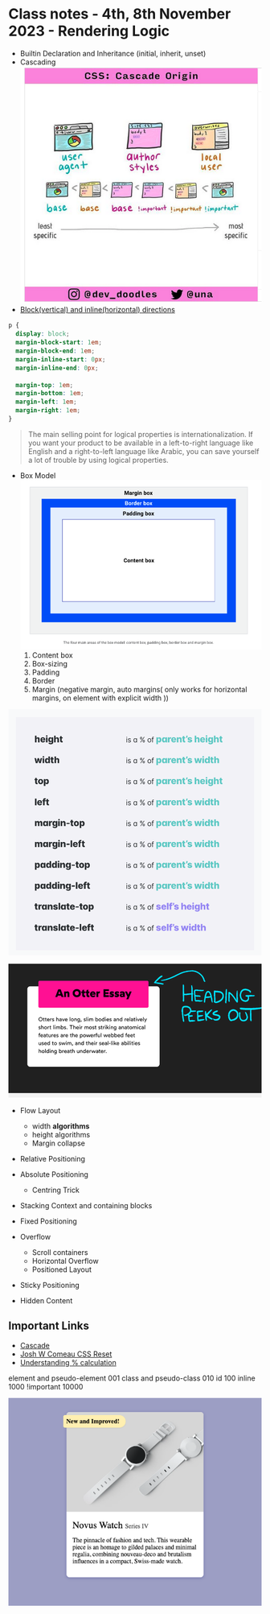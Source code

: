 # Class notes - 4th, 8th November 2023 - Rendering Logic

- Builtin Declaration and Inheritance (initial, inherit, unset)
- Cascading
  ![Cascading origin - user agent, author, local user](image-4.png)
- [Block(vertical) and inline(horizontal) directions](https://developer.mozilla.org/en-US/docs/Web/CSS/CSS_Logical_Properties)

```css
p {
  display: block;
  margin-block-start: 1em;
  margin-block-end: 1em;
  margin-inline-start: 0px;
  margin-inline-end: 0px;

  margin-top: 1em;
  margin-bottom: 1em;
  margin-left: 1em;
  margin-right: 1em;
}
```

> The main selling point for logical properties is internationalization. If you want your product to be available in a left-to-right language like English and a right-to-left language like Arabic, you can save yourself a lot of trouble by using logical properties.

- Box Model
  ![Box Model Diagram](image-3.png)
  1. Content box
  2. Box-sizing
  3. Padding
  4. Border
  5. Margin (negative margin, auto margins( only works for horizontal margins, on element with explicit width ))

![How % is calculated](image-6.png)

![Create a beautiful heading with margin](image-5.png)

- Flow Layout
  - width **algorithms**
  - height algorithms
  - Margin collapse

- Relative Positioning
- Absolute Positioning
  - Centring Trick

- Stacking Context and containing blocks
- Fixed Positioning
- Overflow
  - Scroll containers
  - Horizontal Overflow
  - Positioned Layout
- Sticky Positioning
- Hidden Content

## Important Links

- [Cascade](https://2019.wattenberger.com/blog/css-cascade)
- [Josh W Comeau CSS Reset](https://www.joshwcomeau.com/css/custom-css-reset/)
- [Understanding % calculation](https://2019.wattenberger.com/blog/css-percents)

<!-- basic -->
element and pseudo-element 001
class and pseudo-class 010
id 100
inline 1000
!important 10000

<!-- w= border + padding + content (border-box) -->
<!-- w= content (content-box) -->

<!-- classwork -->
![Watch Nova](image-7.png)
